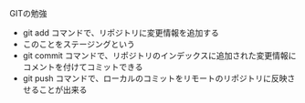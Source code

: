  GITの勉強

 - git add コマンドで、リポジトリに変更情報を追加する
  - このことをステージングという
 - git commit コマンドで、リポジトリのインデックスに追加された変更情報にコメントを付けてコミットできる
 - git push コマンドで、ローカルのコミットをリモートのリポジトリに反映させることが出来る
